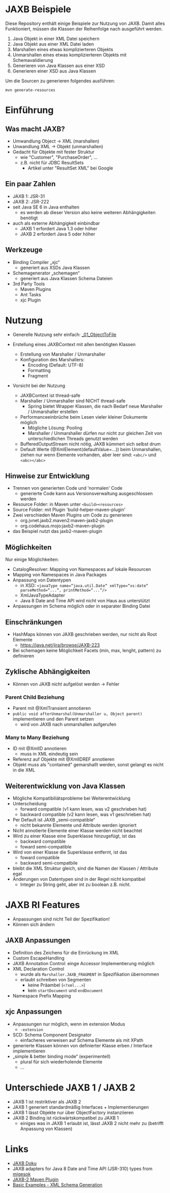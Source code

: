 JAXB Beispiele
==============

Diese Repository enthält einige Beispiele zur Nutzung von JAXB. Damit alles
Funktioniert, müssen die Klassen der Reihenfolge nach ausgeführt werden.

1. Java Objekt in einer XML Datei speichern
2. Java Objekt aus einer XML Datei laden
3. Marshallen eines etwas komplizierteren Objekts
4. Unmarshallen eines etwas komplizierteren Objekts mit Schemavalidierung
5. Generieren von Java Klassen aus einer XSD
6. Generieren einer XSD aus Java Klassen

Um die Sourcen zu generieren folgendes ausführen:
````
mvn generate-resources
````

# Einführung #

## Was macht JAXB? ##

* Umwandlung Object -> XML (marshallen)
* Unwandlung XML -> Objekt (unmarshallen)
* Gedacht für Objekte mit fester Struktur
    * wie "Customer", "PurchaseOrder", ...
    * z.B. nicht für JDBC ResultSets
        * Artikel unter "ResultSet XML" bei Google

## Ein paar Zahlen ##

* JAXB 1: JSR-31
* JAXB 2: JSR-222
* seit Java SE 6 in Java enthalten
    * es werden ab dieser Version also keine weiteren Abhängigkeiten benötigt
* auch als externe Abhängigkeit einbindbar
    * JAXB 1 erfordert Java 1.3 oder höher
    * JAXB 2 erfordert Java 5 oder höher

## Werkzeuge ##

* Binding Compiler „xjc“
    * generiert aus XSDs Java Klassen
* Schemagenerator „schemagen“
    * generiert aus Java Klassen Schema Dateien
* 3rd Party Tools
    * Maven Plugins
    * Ant Tasks
    * xjc Plugin

# Nutzung #

* Generelle Nutzung sehr einfach: [_01_ObjectToFile](src/main/java/de/tse/jaxb/examples/_01_ObjectToFile.java)
* Erstellung eines JAXBContext mit allen benötigten Klassen
    * Erstellung von Marshaller / Unmarshaller
    * Konfiguration des Marshallers:
        * Encoding (Default: UTF-8)
        * Formatting
        * Fragment

* Vorsicht bei der Nutzung
    * JAXBContext ist thread-safe
    * Marshaller / Unmarshaller sind NICHT thread-safe
        * Spring bietet Wrapper Klassen, die nach Bedarf
            neue Marshaller / Unmarshaller erstellen
    * Performanceeinbrüche beim Lesen vieler kleiner Dokumente möglich
        * Mögliche Lösung: Pooling
        * Marshaller / Unmarshaller dürfen nur nicht zur gleichen Zeit
            von unterschiedlichen Threads genutzt werden
    * BufferedOutputStream nicht nötig, JAXB kümmert sich selbst drum
    * Default Werte (@XmlElement(defaultValue=...)) beim Unmarshallen,
        ziehen nur wenn Elemente vorhanden, aber leer sind:
        `<abc/>` und `<abc></abc>`

## Hinweise zur Entwicklung ##

* Trennen von generierten Code und 'normalen' Code
    * generierte Code kann aus Versionsverwaltung ausgeschlossen werden
* Resource Folder: in Maven unter `<build><resources>`
* Source Folder: mit Plugin 'build-helper-maven-plugin'
* Zwei verschieden Maven Plugins um Code zu generieren
    * org.jvnet.jaxb2.maven2:maven-jaxb2-plugin
    * org.codehaus.mojo:jaxb2-maven-plugin
* das Beispiel nutzt das jaxb2-maven-plugin

## Möglichkeiten ##

Nur einige Möglichkeiten:

* CatalogResolver: Mapping von Namespaces auf lokale Resourcen
* Mapping von Namespaces in Java Packages
* Anpassung von Datentypen
    * in XSD: `<javaType name=“java.util.Date“ xmlType=“xs:date“ parseMethod=“...“, printMethod=“...“/>`
    * XmlJavaTypeAdapter
    * Java 8 Date and Time API wird nicht von Haus aus unterstützt
* Anpassungen im Schema möglich oder in separater Binding Datei

## Einschränkungen ##

* HashMaps können von JAXB geschrieben werden, nur nicht als Root
    Elemente
    * https://java.net/jira/browse/JAXB-223
* Bei schemagen keine Möglichkeit Facets (min, max, lenght, pattern)
    zu definieren

## Zyklische Abhängigkeiten ##

* Können von JAXB nicht aufgelöst werden -> Fehler

### Parent Child Beziehung ###

* Parent mit @XmlTransient annotieren
* `public void afterUnmarshal(Unmarshaller u, Object parent)`
    implementieren und den Parent setzen
    * wird von JAXB nach unmarshallen aufgerufen

### Many to Many Beziehung ###

* ID mit @XmlID annotieren
    * muss in XML eindeutig sein
* Referenz auf Objekte mit @XmlIDREF annotieren
* Objekt muss als "contained" gemarshallt werden, sonst gelangt es
    nicht in die XML

## Weiterentwicklung von Java Klassen ##

* Mögliche Kompatibiliätsprobleme bei Weiterentwicklung
* Unterscheidung
    * forward compatible (v1 kann lesen, was v2 geschrieben hat)
    * backward compatible (v2 kann lesen, was v1 geschrieben hat)
* Per Default ist JAXB „semi-compatible“
    * nicht bekannte Elemente und Attribute werden ignoriert
* Nicht annotierte Elemente einer Klasse werden nicht beachtet
* Wird zu einer Klasse eine Superklasse hinzugefügt, ist das
    * backward compatible
    * foward semi-compatible
* Wird von einer Klasse die Superklasse entfernt, ist das
    * foward compatible
    * backward semi-compatbile
* bleibt die XML Struktur gleich, sind die Namen der Klassen /
    Attribute egal
* Änderungen von Datentypen sind in der Regel nicht kompatibel
    * Integer zu String geht, aber int zu boolean z.B. nicht.

# JAXB RI Features #

* Anpassungen sind nicht Teil der Spezifikation!
* Können sich ändern

## JAXB Anpassungen ##

* Definition des Zeichens für die Einrückung im XML
* Custom EscapeHandling
* JAXB Annotation Control: einge Accessor Implementierung möglich
* XML Declaration Control
    * wurde als `Marshaller.JAXB_FRAGMENT` in Spezifikation übernommen
    * erlaubt schreiben von Segmenten
        * keine Präambel (`<?xml...>`)
        * kein `startDocument` und `endDocument`
* Namespace Prefix Mapping

## xjc Anpassungen ##

* Anpassungen nur möglich, wenn im extension Modus
    * `-extension`
* SCD: Schema Component Designator
    * einfacheres verweisen auf Schema Elemente als mit XPath
* generierte Klassen können von definierter Klasse erben / Interface
    implementieren
* „simple & better binding mode“ (experimentell)
    * plural für sich wiederholende Elemente
    * ...

# Unterschiede JAXB 1 / JAXB 2 #

* JAXB 1 ist restriktiver als JAXB 2
* JAXB 1 generiert standardmäßig Interfaces + Implementierungen
* JAXB 1 lässt Objekte nur über ObjectFactory instanziieren
* JAXB 2 Binding ist rückwärtskompatibel zu JAXB 1
    * einiges was in JAXB 1 erlaubt ist, lässt JAXB 2 nicht mehr zu
        (betrifft Anpassung von Klassen)

# Links #
* [JAXB Doku](https://jaxb.java.net/2.2.11/docs/)
* JAXB adapters for Java 8 Date and Time API (JSR-310) types
  from [migesok](https://github.com/migesok/jaxb-java-time-adapters)
* [JAXB-2 Maven Plugin](http://www.mojohaus.org/jaxb2-maven-plugin/Documentation/v2.2/schemagen-mojo.html)
* [Basic Examples - XML Schema Generation](http://www.mojohaus.org/jaxb2-maven-plugin/Documentation/v2.2/example_schemagen_basic.html)
